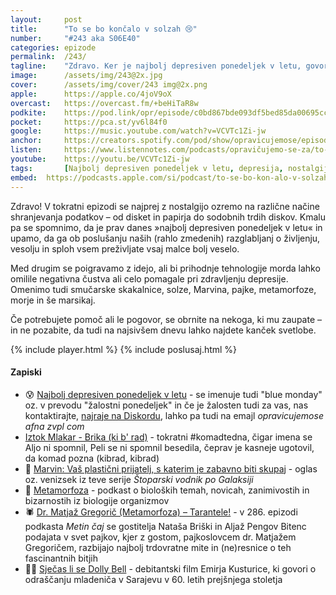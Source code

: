 ```yaml
---
layout: 	post
title:  	"To se bo končalo v solzah 😢"
number: 	"#243 aka S06E40"
categories:	epizode
permalink:	/243/
tagline: 	"Zdravo. Ker je najbolj depresiven ponedeljek v letu, govorimo o skakalnicah, Marvinu, pajkih, morju in verjamemo, da se tudi v najtežjih trenutkih vedno najde kanček svetlobe."
image:		/assets/img/243@2x.jpg
cover:		/assets/img/cover/243 img@2x.png
apple:		https://apple.co/4joV9oX
overcast:	https://overcast.fm/+beHiTaR8w
podkite:	https://pod.link/opr/episode/c0bd867bde093df5bed85da00695cc25
pocket:		https://pca.st/yv6l84f0
google:		https://music.youtube.com/watch?v=VCVTc1Zi-jw
anchor:		https://creators.spotify.com/pod/show/opravicujemose/episodes/To-se-bo-konalo-v-solzah-e2tmuf1
listen:		https://www.listennotes.com/podcasts/opravičujemo-se-za/to-se-bo-končalo-v-solzah-Hts6ZEuey5g/embed/
youtube:	https://youtu.be/VCVTc1Zi-jw
tags:		[Najbolj depresiven ponedeljek v letu, depresija, nostalgija, diskete, tehnologija, Zoom na piksel, Marvin, Iztok Mlakar, Metamorfoza, Sjećaš li se Dolly Bell, avtosugestija]
embed:	https://podcasts.apple.com/si/podcast/to-se-bo-kon-alo-v-solzah/id1514750013?i=1000684637500
---
```


Zdravo! V tokratni epizodi se najprej z nostalgijo ozremo na različne načine shranjevanja podatkov – od disket in papirja do sodobnih trdih diskov. Kmalu pa se spomnimo, da je prav danes »najbolj depresiven ponedeljek v letu« in upamo, da ga ob poslušanju naših (rahlo zmedenih) razglabljanj o življenju, vesolju in sploh vsem preživljate vsaj malce bolj veselo. 

Med drugim se poigravamo z idejo, ali bi prihodnje tehnologije morda lahko omilile negativna čustva ali celo pomagale pri zdravljenju depresije. Omenimo tudi smučarske skakalnice, solze, Marvina, pajke, metamorfoze, morje in še marsikaj.

Če potrebujete pomoč ali le pogovor, se obrnite na nekoga, ki mu zaupate – in ne pozabite, da tudi na najsivšem dnevu lahko najdete kanček svetlobe. 

{% include player.html %}
{% include poslusaj.html %}

<!--break-->

#### Zapiski

- 😰 [Najbolj depresiven ponedeljek v letu](https://en.wikipedia.org/wiki/Blue_Monday_(date)) - se imenuje tudi "blue monday" oz. v prevodu "žalostni ponedeljek" in če je žalosten tudi za vas, nas kontaktirajte, [najraje na Diskordu](https://opravicujemo.se/discord), lahko pa tudi na emajl *opravicujemose afna zvpl com*
-  [Iztok Mlakar - Brika (ki b' rad)](https://www.youtube.com/watch?v=6lEaolWRsxA) - tokratni #komadtedna, čigar imena se Aljo ni spomnil, Peli se ni spomnil besedila, čeprav je kasneje ugotovil, da komad pozna (kibrad, kibrad) 
- 🤖 [Marvin: Vaš plastični prijatelj, s katerim je zabavno biti skupaj](https://www.youtube.com/watch?v=RDaFqgPKklI) - oglas oz. venizsek iz teve serije *Štoparski vodnik po Galaksiji* 
- 🦟 [Metamorfoza](https://metinalista.si/category/metamorfoza/) - podkast o bioloških temah, novicah, zanimivostih in bizarnostih iz biologije organizmov 
- 🕷️ [Dr. Matjaž Gregorič (Metamorfoza) – Tarantele!](https://metinalista.si/286-dr-matjaz-gregoric-metamorfoza-tarantele/) - v 286. epizodi podkasta *Metin čaj* se gostitelja Nataša Briški in Aljaž Pengov Bitenc podajata v svet pajkov, kjer z gostom, pajkoslovcem dr. Matjažem Gregoričem, razbijajo najbolj trdovratne mite in (ne)resnice o teh fascinantnih bitjih 
- 😵‍💫 [Sječas li se Dolly Bell](https://www.youtube.com/watch?v=1V_kW8hEeMI) - debitantski film Emirja Kusturice, ki govori o odraščanju mladeniča v Sarajevu v 60. letih prejšnjega stoletja 